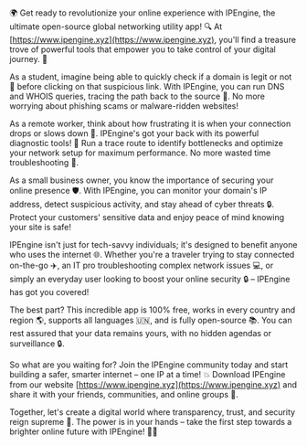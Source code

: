 🌍 Get ready to revolutionize your online experience with IPEngine, the ultimate open-source global networking utility app! 🔍 At [https://www.ipengine.xyz](https://www.ipengine.xyz), you'll find a treasure trove of powerful tools that empower you to take control of your digital journey. 💪

As a student, imagine being able to quickly check if a domain is legit or not 🤔 before clicking on that suspicious link. With IPEngine, you can run DNS and WHOIS queries, tracing the path back to the source 👀. No more worrying about phishing scams or malware-ridden websites!

As a remote worker, think about how frustrating it is when your connection drops or slows down 📱. IPEngine's got your back with its powerful diagnostic tools! 🔧 Run a trace route to identify bottlenecks and optimize your network setup for maximum performance. No more wasted time troubleshooting 👋.

As a small business owner, you know the importance of securing your online presence 🛡️. With IPEngine, you can monitor your domain's IP address, detect suspicious activity, and stay ahead of cyber threats 🔒. Protect your customers' sensitive data and enjoy peace of mind knowing your site is safe!

IPEngine isn't just for tech-savvy individuals; it's designed to benefit anyone who uses the internet 🌐. Whether you're a traveler trying to stay connected on-the-go ✈️, an IT pro troubleshooting complex network issues 💻, or simply an everyday user looking to boost your online security 🔒 – IPEngine has got you covered!

The best part? This incredible app is 100% free, works in every country and region 🌎, supports all languages 🇺🇳, and is fully open-source 📚. You can rest assured that your data remains yours, with no hidden agendas or surveillance 🔒.

So what are you waiting for? Join the IPEngine community today and start building a safer, smarter internet – one IP at a time! 💥 Download IPEngine from our website [https://www.ipengine.xyz](https://www.ipengine.xyz) and share it with your friends, communities, and online groups 🌟.

Together, let's create a digital world where transparency, trust, and security reign supreme 🌈. The power is in your hands – take the first step towards a brighter online future with IPEngine! 💪🔥